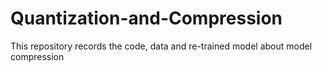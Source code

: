 # Quantization-and-Compression
This repository records the code, data and re-trained model about model compression
